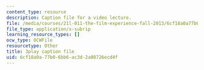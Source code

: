 ```yaml
---
content_type: resource
description: Caption file for a video lecture.
file: /media/courses/21l-011-the-film-experience-fall-2013/6cf18a0a77b06bb6ac3d2a08726ecd4f_m4ZuXay_qOo.srt
file_type: application/x-subrip
learning_resource_types: []
ocw_type: OCWFile
resourcetype: Other
title: 3play caption file
uid: 6cf18a0a-77b0-6bb6-ac3d-2a08726ecd4f
---
```

